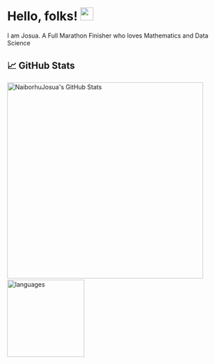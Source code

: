 # Hello, folks! <img src="https://raw.githubusercontent.com/MartinHeinz/MartinHeinz/master/wave.gif" width="30px">
I am Josua. A Full Marathon Finisher who loves Mathematics and Data Science

## &#x1f4c8; GitHub Stats
<p align="left">
    <img src="https://github-readme-stats.vercel.app/api?username=naiborhujosua&show_icons=true&theme=tokyonight" alt="NaiborhuJosua's GitHub Stats" width="450"/>&nbsp;<img src="https://github-readme-stats.vercel.app/api/top-langs/?username=naiborhujosua&hide=java,php,css,javascript,Vue,,html,Shell,tex,layout=compact&theme=tokyonight" alt="languages" height="177">
</p>


